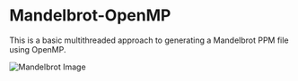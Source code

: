 # Mandelbrot-OpenMP
This is a basic multithreaded approach to generating a Mandelbrot PPM file using OpenMP.   

![Mandelbrot Image](https://github.com/DanielCarns/Mandelbrot-OpenMP/blob/main/mandelbrot.ppm?raw=true)
